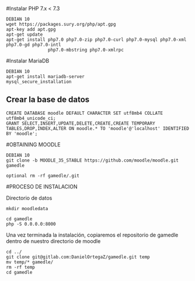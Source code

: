 #Instalar PHP 7.x < 7.3

    DEBIAN 10
    wget https://packages.sury.org/php/apt.gpg
    apt-key add apt.gpg
    apt-get update
    apt-get install php7.0 php7.0-zip php7.0-curl php7.0-mysql php7.0-xml php7.0-gd php7.0-intl 
                    php7.0-mbstring php7.0-xmlrpc

#Instalar MariaDB

    DEBIAN 10
    apt-get install mariadb-server
    mysql_secure_installation

## Crear la base de datos

    CREATE DATABASE moodle DEFAULT CHARACTER SET utf8mb4 COLLATE utf8mb4_unicode_ci;
    GRANT SELECT,INSERT,UPDATE,DELETE,CREATE,CREATE TEMPORARY TABLES,DROP,INDEX,ALTER ON moodle.* TO 'moodle'@'localhost' IDENTIFIED BY 'moodle';

#OBTAINING MOODLE

    DEBIAN 10
    git clone -b MOODLE_35_STABLE https://github.com/moodle/moodle.git gamedle

    optional rm -rf gamedle/.git

#PROCESO DE INSTALACION

Directorio de datos

    mkdir moodledata

    cd gamedle
    php -S 0.0.0.0:8000

Una vez terminada la instalación, copiaremos el repositorio de gamedle dentro de nuestro directorio de moodle

    cd ../
    git clone git@gitlab.com:DanielOrtegaZ/gamedle.git temp
    mv temp/* gamedle/
    rm -rf temp
    cd gamedle
